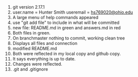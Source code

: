 1. git version 2.17.1
2. user.name = Hunter Smith
   useremail = hs769020@ohio.edu
3. A large menu of help commands appeared
4. use "git add file" to include in what will be committed
5. new file: README.md in green and answers.md in red
6. Both files in green.
7. On branchmaster nothing to commit, working clean tree
8. Displays all files and connection
9. modified README.md
10. Both were reflected in my local copy and github copy.
11. It says everything is up to date.
12. Changes were reflected.
13. .git and .gitignore

